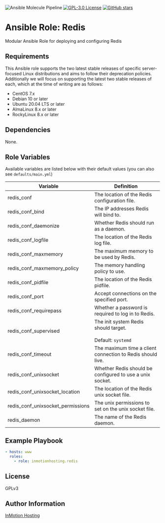 ![Ansible Molecule Pipeline](https://github.com/inmotionhosting/ansible-role-redis/actions/workflows/main.yml/badge.svg) [![GPL-3.0 License](https://img.shields.io/github/license/inmotionhosting/ansible-role-redis.svg?color=blue)](https://github.com/inmotionhosting/ansible-role-redis/blob/master/LICENSE) [![GitHub stars](https://img.shields.io/github/stars/inmotionhosting/ansible-role-redis.svg)](https://github.com/inmotionhosting/ansible-role-redis/stargazers)

# Ansible Role: Redis

Modular Ansible Role for deploying and configuring Redis

## Requirements
This Ansible role supports the two latest stable releases of specific
server-focused Linux distributions and aims to follow their deprecation
policies. Additionally we will focus on supporting the latest two stable
releases of each, which at the time of writing are as follows:

* CentOS 7.x
* Debian 10 or later
* Ubuntu 20.04 LTS or later
* AlmaLinux 8.x or later
* RockyLinux 8.x or later

## Dependencies

None.

## Role Variables

Available variables are listed below with their default values (you can also see `defaults/main.yml`)

| Variable | Definition |
| -------- | ---------- |
| redis_conf | The location of the Redis configuration file.
| redis_conf_bind | The IP addresses Redis will bind to.
| redis_conf_daemonize | Whether Redis should run as a daemon.
| redis_conf_logfile | The location of the Redis log file.
| redis_conf_maxmemory | The maximum memory to be used by Redis.
| redis_conf_maxmemory_policy | The memory handling policy to use.
| redis_conf_pidfile | The location of the Redis pidfile.
| redis_conf_port | Accept connections on the specified port.
| redis_conf_requirepass | Whether a password is required to log in to Redis.
| redis_conf_supervised | The init system Redis should target. <br><br>Default: `systemd`
| redis_conf_timeout | The maximum time a client connection to Redis should live.
| redis_conf_unixsocket | Whether Redis should be configured to use a unix socket.
| redis_conf_unixsocket_location | The location of the Redis unix socket file.
| redis_conf_unixsocket_permissions | The unix permissions to set on the unix socket file.
| redis_daemon | The name of the Redis daemon.

## Example Playbook

```yaml
- hosts: www
  roles:
    - role: inmotionhosting.redis
```

## License

GPLv3

## Author Information

[InMotion Hosting](https://inmotionhosting.com)
